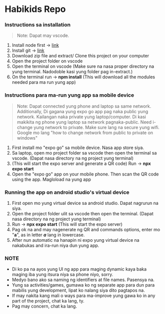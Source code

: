 ﻿# Habikids Repo

### Instructions sa installation
> Note: Dapat may vscode.
1.  Install node first -> [link](//https://nodejs.org/en/download)
2.  Install git -> [link](https://git-scm.com/book/en/v2/Getting-Started-Installing-Git)
3.  Download zip file and extract/ Clone this project on your computer
4.  Open the project folder on vscode
5.  Open the terminal on vscode (Make sure na nasa proper directory na yung terminal. Nadodoble kasi yung folder pag in-extract.)
6.  On the terminal run -> **npm install** (This will download all the modules needed para ma run yung app) 


### Instructions para ma-run yung app sa mobile device 
> Note: Dapat connected yung phone and laptop sa same network. Additionally, Di gagana yung expo go app pag naka public yung network. Kailangan naka private yung laptop/computer. Di kasi makikita ng phone yung laptop sa network pagnaka-public. Need i-change yung network to private. Make sure lang na secure yung wifi. Google mo lang "how to change network from public to private on windows"
1.  First install mo "expo go" sa mobile device. Nasa app store siya.
2.  Sa laptop, open mo project folder sa vscode then open the terminal sa vscode. (Dapat nasa directory na ng project yung terminal)
4. (This will start the expo server and generate a QR code) Run -> **npx expo start** 
5.  Open the "expo go" app on your mobile phone. Then scan the QR code using the app. Magloload na yung app


### Running the app on android studio's virtual device
1. First open mo yung virtual device sa android studio. Dapat nagrurun na siya.
2. Open the project folder ulit sa vscode then open the terminal. (Dapat nasa directory na ng project yung terminal)
3. Run -> **npx expo start** (This will start the expo server) 
4. Pag ok na and may nagenerate ng QR and commands options, enter mo "**a**", as in letter ***a*** lang in lowercase.
5. After nun automatic na hanapin ni expo yung virtual device na nakabukas and ira-run niya dun yung app.


### NOTE
- Di ko pa na ayos yung UI ng app para maging dynamic kaya baka maging iba yung itsura niya sa phone niyo, sorry.
- Medyo bano ako sa naming ng identifiers at file names. Pasensya na.
- Yung sa activities/games, gumawa ko ng separate app para dun para mabilis yung development, lipat ko nalang siya dito pagtapos na.
- If may nakita kang mali o ways para ma-improve yung gawa ko in any part of the project, chat ka lang, ty.
- Pag may concern, chat ka lang.
